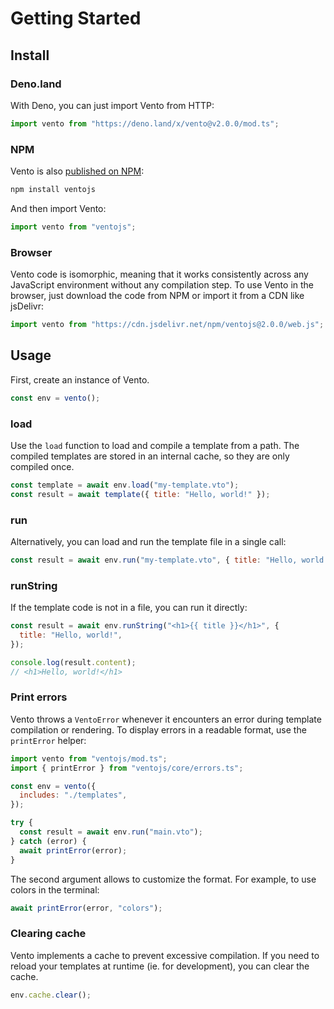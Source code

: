 # Getting Started

## Install

### Deno.land

With Deno, you can just import Vento from HTTP:

```js
import vento from "https://deno.land/x/vento@v2.0.0/mod.ts";
```

### NPM

Vento is also [published on NPM](https://www.npmjs.com/package/ventojs):

```sh
npm install ventojs
```

And then import Vento:

```js
import vento from "ventojs";
```

### Browser

Vento code is isomorphic, meaning that it works consistently across any
JavaScript environment without any compilation step. To use Vento in the
browser, just download the code from NPM or import it from a CDN like jsDelivr:

```js
import vento from "https://cdn.jsdelivr.net/npm/ventojs@2.0.0/web.js";
```

## Usage

First, create an instance of Vento.

```js
const env = vento();
```

### load

Use the `load` function to load and compile a template from a path. The compiled
templates are stored in an internal cache, so they are only compiled once.

```js
const template = await env.load("my-template.vto");
const result = await template({ title: "Hello, world!" });
```

### run

Alternatively, you can load and run the template file in a single call:

```js
const result = await env.run("my-template.vto", { title: "Hello, world!" });
```

### runString

If the template code is not in a file, you can run it directly:

```js
const result = await env.runString("<h1>{{ title }}</h1>", {
  title: "Hello, world!",
});

console.log(result.content);
// <h1>Hello, world!</h1>
```

### Print errors

Vento throws a `VentoError` whenever it encounters an error during template
compilation or rendering. To display errors in a readable format, use the
`printError` helper:

```js
import vento from "ventojs/mod.ts";
import { printError } from "ventojs/core/errors.ts";

const env = vento({
  includes: "./templates",
});

try {
  const result = await env.run("main.vto");
} catch (error) {
  await printError(error);
}
```

The second argument allows to customize the format. For example, to use colors
in the terminal:

```js
await printError(error, "colors");
```

### Clearing cache

Vento implements a cache to prevent excessive compilation. If you need to reload
your templates at runtime (ie. for development), you can clear the cache.

```js
env.cache.clear();
```
